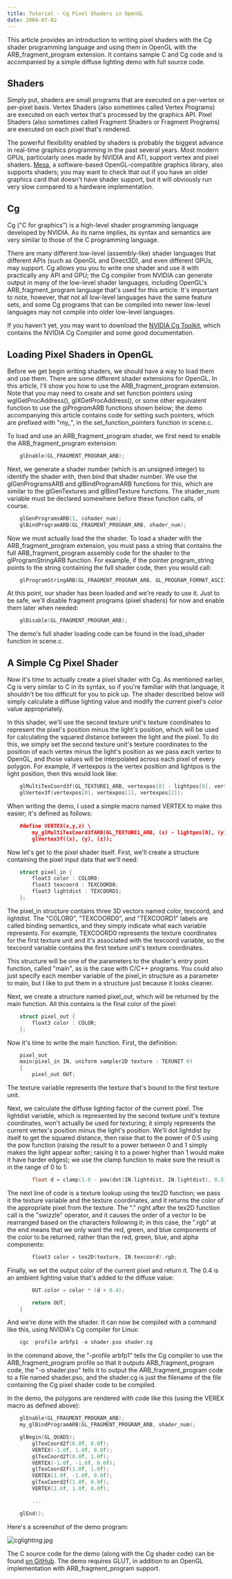 ```yaml
---
title: Tutorial - Cg Pixel Shaders in OpenGL
date: 2004-07-02
---
```


This article provides an introduction to writing pixel shaders with the Cg shader programming language and using them in OpenGL with the ARB_fragment_program extension. It contains sample C and Cg code and is accompanied by a simple diffuse lighting demo with full source code.

## Shaders

Simply put, shaders are small programs that are executed on a per-vertex or per-pixel basis. Vertex Shaders (also sometimes called Vertex Programs) are executed on each vertex that's processed by the graphics API. Pixel Shaders (also sometimes called Fragment Shaders or Fragment Programs) are executed on each pixel that's rendered.

The powerful flexibility enabled by shaders is probably the biggest advance in real-time graphics programming in the past several years. Most modern GPUs, particularly ones made by NVIDIA and ATI, support vertex and pixel shaders. [Mesa](http://www.mesa3d.org/), a software-based OpenGL-compatible graphics library, also supports shaders; you may want to check that out if you have an older graphics card that doesn't have shader support, but it will obviously run very slow compared to a hardware implementation.

## Cg

Cg ("C for graphics") is a high-level shader programming language developed by NVIDIA. As its name implies, its syntax and semantics are very similar to those of the C programming language.

There are many different low-level (assembly-like) shader languages that different APIs (such as OpenGL and Direct3D), and even different GPUs, may support. Cg allows you you to write one shader and use it with practically any API and GPU; the Cg compiler from NVIDIA can generate output in many of the low-level shader languages, including OpenGL's ARB_fragment_program language that's used for this article. It's important to note, however, that not all low-level languages have the same feature sets, and some Cg programs that can be compiled into newer low-level languages may not compile into older low-level languages.

If you haven't yet, you may want to download the [NVIDIA Cg Toolkit](http://developer.nvidia.com/object/cg_toolkit.html), which contains the NVIDIA Cg Compiler and some good documentation.

## Loading Pixel Shaders in OpenGL

Before we get begin writing shaders, we should have a way to load them and use them. There are some different shader extensions for OpenGL. In this article, I'll show you how to use the ARB_fragment_program extension. Note that you may need to create and set function pointers using wglGetProcAddress(), glXGetProcAddress(), or some other equivalent function to use the gl*Program*ARB functions shown below; the demo accompanying this article contains code for setting such pointers, which are prefixed with "my_", in the set_function_pointers function in scene.c.

To load and use an ARB_fragment_program shader, we first need to enable the ARB_fragment_program extension:

```c++
​    glEnable(GL_FRAGMENT_PROGRAM_ARB);
```

Next, we generate a shader number (which is an unsigned integer) to identify the shader with, then bind that shader number. We use the glGenProgramsARB and glBindProgramARB functions for this, which are similar to the glGenTextures and glBindTexture functions. The shader_num variable must be declared somewhere before these function calls, of course.

```c++
​    glGenProgramsARB(1, &shader_num);
    glBindProgramARB(GL_FRAGMENT_PROGRAM_ARB, shader_num);
```

Now we must actually load the the shader. To load a shader with the ARB_fragment_program extension, you must pass a string that contains the full ARB_fragment_program assembly code for the shader to the glProgramStringARB function. For example, if the pointer program_string points to the string containing the full shader code, then you would call:

```c++
​    glProgramStringARB(GL_FRAGMENT_PROGRAM_ARB, GL_PROGRAM_FORMAT_ASCII_ARB, strlen(program_string), program_string);
```

At this point, our shader has been loaded and we're ready to use it. Just to be safe, we'll disable fragment programs (pixel shaders) for now and enable them later when needed:

```c++
​    glDisable(GL_FRAGMENT_PROGRAM_ARB);
```

The demo's full shader loading code can be found in the load_shader function in scene.c.

## A Simple Cg Pixel Shader

Now it's time to actually create a pixel shader with Cg. As mentioned earlier, Cg is very similar to C in its syntax, so if you're familiar with that language, it shouldn't be too difficult for you to pick up. The shader described below will simply calculate a diffuse lighting value and modify the current pixel's color value appropriately.

In this shader, we'll use the second texture unit's texture coordinates to represent the pixel's position minus the light's position, which will be used for calculating the squared distance between the light and the pixel. To do this, we simply set the second texture unit's texture coordinates to the position of each vertex minus the light's position as we pass each vertex to OpenGL, and those values will be interpolated across each pixel of every polygon. For example, if vertexpos is the vertex position and lightpos is the light position, then this would look like:

```c++
​    glMultiTexCoord3f(GL_TEXTURE1_ARB, vertexpos[0] - lightpos[0], vertexpos[1] - lightpos[1], vertexpos[2] - lightpos[2]);
    glVertex3f(vertexpos[0], vertexpos[1], vertexpos[2]);
```

When writing the demo, I used a simple macro named VERTEX to make this easier; it's defined as follows:

```c++
​    #define VERTEX(x,y,z) \
        my_glMultiTexCoord3fARB(GL_TEXTURE1_ARB, (x) - lightpos[0], (y) - lightpos[1], (z) - lightpos[2]); \
        glVertex3f((x), (y), (z));
```

Now let's get to the pixel shader itself. First, we'll create a structure containing the pixel input data that we'll need:

```c++
​    struct pixel_in {
        float3 color : COLOR0;
        float3 texcoord : TEXCOORD0;
        float3 lightdist : TEXCOORD1;
    };
```

The pixel_in structure contains three 3D vectors named color, texcoord, and lightdist. The "COLOR0", "TEXCOORD0", and "TEXCOORD1" labels are called binding semantics, and they simply indicate what each variable represents. For example, TEXCOORD0 represents the texture coordinates for the first texture unit and it's associated with the texcoord variable, so the texcoord variable contains the first texture unit's texture coordinates.

This structure will be one of the parameters to the shader's entry point function, called "main", as is the case with C/C++ programs. You could also just specify each member variable of the pixel_in structure as a parameter to main, but I like to put them in a structure just because it looks cleaner.

Next, we create a structure named pixel_out, which will be returned by the main function. All this contains is the final color of the pixel:

```c++
​    struct pixel_out {
        float3 color : COLOR;
    };
```

Now it's time to write the main function. First, the definition:

```c++
​    pixel_out
    main(pixel_in IN, uniform sampler2D texture : TEXUNIT 0)
    {
        pixel_out OUT;
```

The texture variable represents the texture that's bound to the first texture unit.

Next, we calculate the diffuse lighting factor of the current pixel. The lightdist variable, which is represented by the second texture unit's texture coordinates, won't actually be used for texturing; it simply represents the current vertex's position minus the light's position. We'll dot lightdist by itself to get the squared distance, then raise that to the power of 0.5 using the pow function (raising the result to a power between 0 and 1 simply makes the light appear softer; raising it to a power higher than 1 would make it have harder edges); we use the clamp function to make sure the result is in the range of 0 to 1:

```c++
​        float d = clamp(1.0 - pow(dot(IN.lightdist, IN.lightdist), 0.5), 0.0, 1.0);
```

The next line of code is a texture lookup using the tex2D function; we pass it the texture variable and the texture coordinates, and it returns the color of the appropriate pixel from the texture. The "." right after the tex2D function call is the "swizzle" operator, and it causes the order of a vector to be rearranged based on the characters following it; in this case, the ".rgb" at the end means that we only want the red, green, and blue components of the color to be returned, rather than the red, green, blue, and alpha components:

```c++
​        float3 color = tex2D(texture, IN.texcoord).rgb;
```

Finally, we set the output color of the current pixel and return it. The 0.4 is an ambient lighting value that's added to the diffuse value:

```c++
​        OUT.color = color * (d + 0.4);

        return OUT;
    }
```

And we're done with the shader. It can now be compiled with a command like this, using NVIDIA's Cg compiler for Linux:

```c++
​    cgc -profile arbfp1 -o shader.pso shader.cg
```

In the command above, the "-profile arbfp1" tells the Cg compiler to use the ARB_fragment_program profile so that it outputs ARB_fragment_program code, the "-o shader.pso" tells it to output the ARB_fragment_program code to a file named shader.pso, and the shader.cg is just the filename of the file containing the Cg pixel shader code to be compiled.

In the demo, the polygons are rendered with code like this (using the VEREX macro as defined above):

```c++
​    glEnable(GL_FRAGMENT_PROGRAM_ARB);
    my_glBindProgramARB(GL_FRAGMENT_PROGRAM_ARB, shader_num);

    glBegin(GL_QUADS);
        glTexCoord2f(0.0f, 0.0f);
        VERTEX(-1.0f, 1.0f, 0.0f);
        glTexCoord2f(0.0f, 1.0f);
        VERTEX(-1.0f, -1.0f, 0.0f);
        glTexCoord2f(1.0f, 1.0f);
        VERTEX(1.0f, -1.0f, 0.0f);
        glTexCoord2f(1.0f, 0.0f);
        VERTEX(1.0f, 1.0f, 0.0f);

        ...

    glEnd();
```

Here's a screenshot of the demo program:

<img src="cglighting.jpg" alt="cglighting.jpg" />

The C source code for the demo (along with the Cg shader code) can be found [on GitHub](https://github.com/joshb/cglighting). The demo requires GLUT, in addition to an OpenGL implementation with ARB_fragment_program support.
